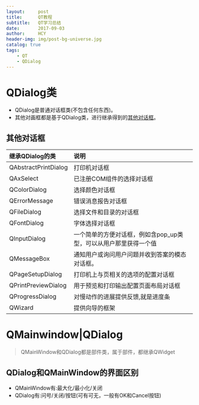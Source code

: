 ```yaml
---
layout:     post
title:      QT教程
subtitle:   QT学习总结
date:       2017-09-03
author:     HCY
header-img: img/post-bg-universe.jpg
catalog: true
tags:
    - QT
    - QDialog
---
```

# QDialog类
* QDialog是普通对话框类(不包含任何东西)。
* 其他对画框都是基于QDialog类，进行继承得到的[其他对话框](#其他对话框)。

## 其他对话框

|继承QDialog的类|说明|
|:-------------------|:---------------------------------------------------------|
|QAbstractPrintDialog|打印机对话框                                               |
|QAxSelect           |已注册COM组件的选择对话框                                   |
|QColorDialog        |选择颜色对话框                                             |
|QErrorMessage       |错误消息报告对话框                                          |
|QFileDialog         |选择文件和目录的对话框                                      |
|QFontDialog         |字体选择对话框                                              |
|QInputDialog        |一个简单的方便对话框，例如含pop_up类型，可以从用户那里获得一个值|
|QMessageBox         |通知用户或询问用户问题并收到答案的模态对话框。                 |
|QPageSetupDialog    |打印机上与页相关的选项的配置对话框                            |
|QPrintPreviewDialog |用于预览和打印输出配置页面布局对话框                          |
|QProgressDialog     |对慢动作的进展提供反馈,就是进度条                             |
|QWizard             |提供向导的框架                                              |

# QMainwindow|QDialog
> QMainWindow和QDialog都是部件类，属于部件，都继承QWidget

## QDialog和QMainWindow的界面区别
* QMainWindow有:最大化/最小化/关闭
* QDialog有:问号/关闭/按钮(可有可无，一般有OK和Cancel按钮)

